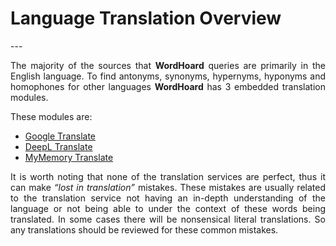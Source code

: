 <h1><strong>Language Translation Overview</strong></h1>
---

<p align="justify">
The majority of the sources that <strong>WordHoard</strong> queries are primarily in the English language. To find antonyms, synonyms, hypernyms, hyponyms and homophones for other languages <strong>WordHoard</strong> has 3 embedded translation modules. 
</p>

<p align="justify">
These modules are:
</p>

<ul>
	<li><a href="https://translate.google.com">Google Translate</a></li>
	<li><a href="https://www.deepl.com/translator">DeepL Translate</a></li>
	<li><a href="https://mymemory.translated.net">MyMemory Translate</a></li>
</ul>

<p align="justify">
It is worth noting that none of the translation services are perfect, thus it can make <i>“lost in translation”</i> mistakes. These mistakes are usually related to the translation service not having an in-depth understanding of the language or not being able to under the context of these words being translated.  In some cases there will be nonsensical literal translations.  So any translations should be reviewed for these common mistakes. 
</p>
